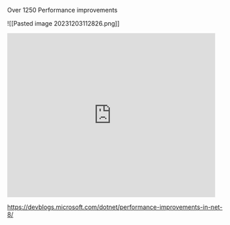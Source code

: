 Over 1250 Performance improvements

![[Pasted image 20231203112826.png]]
<iframe src="https://giphy.com/embed/yXVO50FJIJMSQ" width="480" height="378" frameBorder="0" class="giphy-embed" allowFullScreen></iframe>

https://devblogs.microsoft.com/dotnet/performance-improvements-in-net-8/